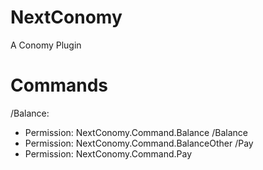 # NextConomy
A Conomy Plugin


# Commands
 /Balance:
   - Permission: NextConomy.Command.Balance 
 /Balance <Player>
   - Permission: NextConomy.Command.BalanceOther
 /Pay <Player> <Amount>
   - Permission: NextConomy.Command.Pay
